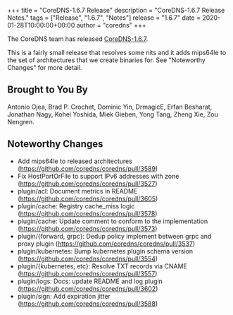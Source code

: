 +++
title = "CoreDNS-1.6.7 Release"
description = "CoreDNS-1.6.7 Release Notes."
tags = ["Release", "1.6.7", "Notes"]
release = "1.6.7"
date = 2020-01-28T10:00:00+00:00
author = "coredns"
+++

The CoreDNS team has released
[CoreDNS-1.6.7](https://github.com/coredns/coredns/releases/tag/v1.6.7).

This is a fairly small release that resolves some nits and it adds mips64le to the set of
architectures that we create binaries for. See "Noteworthy Changes" for more detail.

## Brought to You By

Antonio Ojea,
Brad P. Crochet,
Dominic Yin,
DrmagicE,
Erfan Besharat,
Jonathan Nagy,
Kohei Yoshida,
Miek Gieben,
Yong Tang,
Zheng Xie,
Zou Nengren.

## Noteworthy Changes

* Add mips64le to released architectures (https://github.com/coredns/coredns/pull/3589)
* Fix HostPortOrFile to support IPv6 addresses with zone (https://github.com/coredns/coredns/pull/3527)
* plugin/acl: Document metrics in README (https://github.com/coredns/coredns/pull/3605)
* plugin/cache: Registry cache_miss logic (https://github.com/coredns/coredns/pull/3578)
* plugin/cache: Update comment to conform to the implementation (https://github.com/coredns/coredns/pull/3573)
* plugin/{forward, grpc}: Dedup policy implement between grpc and proxy plugin (https://github.com/coredns/coredns/pull/3537)
* plugin/kubernetes: Bump kubernetes plugin schema version (https://github.com/coredns/coredns/pull/3554)
* plugin/{kubernetes, etc}: Resolve TXT records via CNAME (https://github.com/coredns/coredns/pull/3557)
* plugin/logs: Docs: update README and log plugin (https://github.com/coredns/coredns/pull/3602)
* plugin/sign: Add expiration jitter (https://github.com/coredns/coredns/pull/3588)
